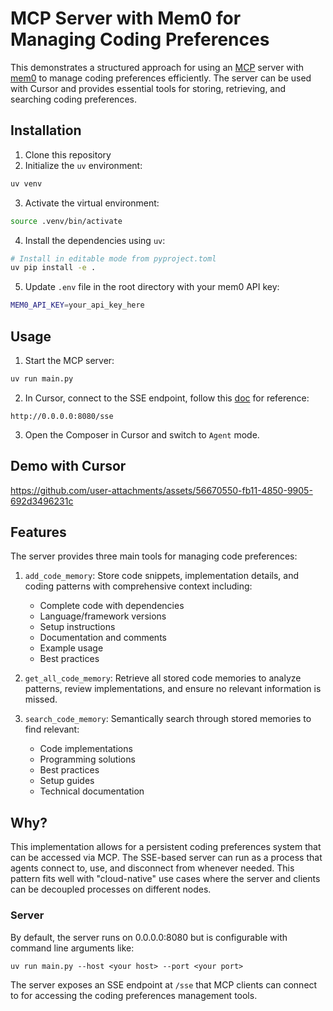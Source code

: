 # MCP Server with Mem0 for Managing Coding Preferences

This demonstrates a structured approach for using an [MCP](https://modelcontextprotocol.io/introduction) server with [mem0](https://mem0.ai) to manage coding preferences efficiently. The server can be used with Cursor and provides essential tools for storing, retrieving, and searching coding preferences.

## Installation

1. Clone this repository
2. Initialize the `uv` environment:

```bash
uv venv
```

3. Activate the virtual environment:

```bash
source .venv/bin/activate
```

4. Install the dependencies using `uv`:

```bash
# Install in editable mode from pyproject.toml
uv pip install -e .
```

5. Update `.env` file in the root directory with your mem0 API key:

```bash
MEM0_API_KEY=your_api_key_here
```

## Usage

1. Start the MCP server:

```bash
uv run main.py
```

2. In Cursor, connect to the SSE endpoint, follow this [doc](https://docs.cursor.com/context/model-context-protocol) for reference:

```
http://0.0.0.0:8080/sse
```

3. Open the Composer in Cursor and switch to `Agent` mode.

## Demo with Cursor

https://github.com/user-attachments/assets/56670550-fb11-4850-9905-692d3496231c

## Features

The server provides three main tools for managing code preferences:

1. `add_code_memory`: Store code snippets, implementation details, and coding patterns with comprehensive context including:
   - Complete code with dependencies
   - Language/framework versions
   - Setup instructions
   - Documentation and comments
   - Example usage
   - Best practices

2. `get_all_code_memory`: Retrieve all stored code memories to analyze patterns, review implementations, and ensure no relevant information is missed.

3. `search_code_memory`: Semantically search through stored memories to find relevant:
   - Code implementations
   - Programming solutions
   - Best practices
   - Setup guides
   - Technical documentation

## Why?

This implementation allows for a persistent coding preferences system that can be accessed via MCP. The SSE-based server can run as a process that agents connect to, use, and disconnect from whenever needed. This pattern fits well with "cloud-native" use cases where the server and clients can be decoupled processes on different nodes.

### Server

By default, the server runs on 0.0.0.0:8080 but is configurable with command line arguments like:

```
uv run main.py --host <your host> --port <your port>
```

The server exposes an SSE endpoint at `/sse` that MCP clients can connect to for accessing the coding preferences management tools.

